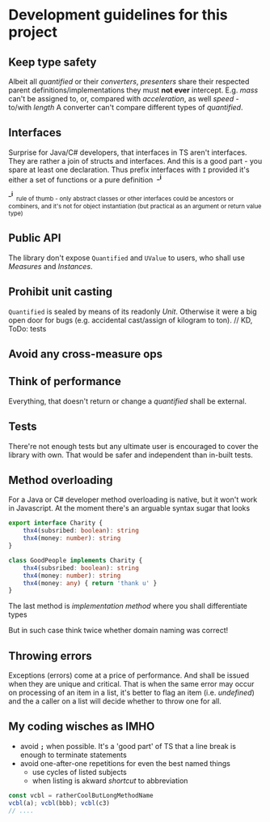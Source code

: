 # Development guidelines for this project

## Keep type safety 
Albeit all *quantified* or their *converters*, *presenters* share their respected parent definitions/implementations they must **not ever** intercept.
E.g. *mass* can't be assigned to, or, compared with *acceleration*, as well *speed* - to/with *length*
A converter can't compare different types of *quantified*.

## Interfaces
Surprise for Java/C# developers, that interfaces in TS aren't interfaces. They are rather a join of structs and interfaces. And this is a good part - you spare at least one declaration.
Thus prefix interfaces with `I` provided it's either a set of functions or a pure definition&nbsp;&nbsp;<sup>**_i**</sup>

<sup>**_i**</sup><sub>&nbsp;&nbsp;rule of thumb - only abstract classes or other interfaces could be ancestors or combiners, and it's not for object instantiation (but practical as an argument or return value type)</sub>

## Public API
The library don't expose `Quantified` and `UValue` to users, who shall use *Measures* and *Instances*.

## Prohibit unit casting
`Quantified` is sealed by means of its readonly *Unit*. Otherwise it were a big open door for bugs (e.g. accidental cast/assign of kilogram to ton).
// KD, ToDo: tests

## Avoid any cross-measure ops


## Think of performance
Everything, that doesn't return or change a *quantified* shall be external.

## Tests
There're not enough tests but any ultimate user is encouraged to cover the library with own. That would be safer and independent than in-built tests.

## Method overloading
For a Java or C# developer method overloading is native, but it won't work in Javascript. At the moment there's an arguable syntax sugar that looks

```typescript
export interface Charity {
    thx4(subsribed: boolean): string
    thx4(money: number): string
}

class GoodPeople implements Charity {
    thx4(subsribed: boolean): string
    thx4(money: number): string
    thx4(money: any) { return 'thank u' }
}
```
The last method is *implementation method* where you shall differentiate types

But in such case think twice whether domain naming was correct!

## Throwing errors
Exceptions (errors) come at a price of performance. And shall be issued when they are unique and critical. That is when the same error may occur on processing of an item in a list, it's better to flag an item (i.e. *undefined*) and the a caller on a list will decide whether to throw one for all.

## My coding wisches as IMHO
* avoid **`;`** when possible. It's a 'good part' of TS that a line break is enough to terminate statements
* avoid one-after-one repetitions for even the best named things
    + use cycles of listed subjects
    + when listing is akward *shortcut* to abbreviation
```typescript
const vcbl = ratherCoolButLongMethodName
vcbl(a); vcbl(bbb); vcbl(c3)
// ....
```    

